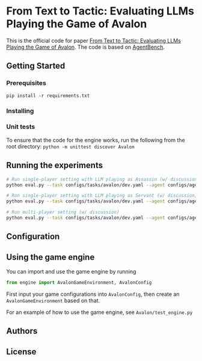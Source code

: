 # From Text to Tactic: Evaluating LLMs Playing the Game of Avalon

This is the official code for paper [From Text to Tactic: Evaluating LLMs Playing the Game of Avalon](https://browse.arxiv.org/pdf/2310.05036.pdf). The code is based on [AgentBench]().

## Getting Started

### Prerequisites

`pip install -r requirements.txt`

### Installing

### Unit tests

To ensure that the code for the engine works, run the following from the root directory:
`python -m unittest discover Avalon`

## Running the experiments

```bash
# Run single-player setting with LLM playing as Assassin (w/ discussion)
python eval.py --task configs/tasks/avalon/dev.yaml --agent configs/agents/single_player.yaml --config configs/avalon_experiment/assassin_discussion.yaml
```

```bash
# Run single-player setting with LLM playing as Servant (w/ discussion)
python eval.py --task configs/tasks/avalon/dev.yaml --agent configs/agents/single_player.yaml --config configs/avalon_experiment/servant_discussion.yaml
```

```bash
# Run multi-player setting (w/ discussion)
python eval.py --task configs/tasks/avalon/dev.yaml --agent configs/agents/all_llm.yaml --config configs/avalon_experiment/all_llm.yaml
```

## Configuration

## Using the game engine

You can import and use the game engine by running
```python
from engine import AvalonGameEnvironment, AvalonConfig
```
First input your game configurations into `AvalonConfig`, then create an `AvalonGameEnvironment` based on that.

For an example of how to use the game engine, see `Avalon/test_engine.py`

## Authors

## License

